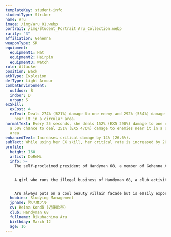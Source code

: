```yaml
---
templateKey: student-info
studentType: Striker
name: Aru
image: /img/aru_01.webp
portrait: /img/Student_Portrait_Aru_Collection.webp
rarity: "3"
affiliation: Gehenna
weaponType: SR
equipment:
  equipment1: Hat
  equipment2: Hairpin
  equipment3: Watch
role: Attacker
position: Back
atkType: Explosion
defType: Light Armour
combatEnvironment:
  outdoor: B
  indoor: D
  urban: S
exSkill:
  exCost: 4
  exText: Deals 274% (521%) damage to one enemy and 292% (554%) damage to enemies
    near it in a circular area.
normalText: Every 25 seconds, she deals 152% (EX5 290%) damage to one enemy with
  a 50% chance to deal 251% (EX5 476%) damage to enemies near it in a circular
  area.
enhancedText: Increases critical damage by 14% (26.6%).
subText: While using her EX skill, her critical rate is increased by 20.1% (38.3%).
profile:
  height: 160
  artist: DoReMi
  info: >-
    The self-proclaimed president of Handyman 68, a member of Gehenna Academy.


    A girl who runs the illegal business of Handyman 68, a club activity of Gehenna Academy, as she pleases.


    Aru always puts on a cool beauty villain facade but is easily exposed due to the difference in her true personality.
  hobbies: Studying Management
  jpname: 陸八魔アル
  cv: Reina Kondō (近藤玲奈)
  club: Handyman 68
  fullname: Rikuhachima Aru
  birthday: March 12
  age: 16
---
```

